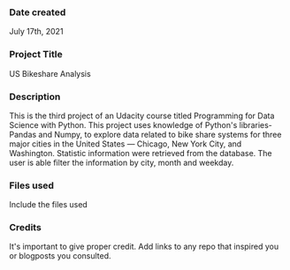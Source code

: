 ### Date created
July 17th, 2021

### Project Title
US Bikeshare Analysis

### Description
This is the third project of an Udacity course titled Programming for Data Science with Python. This project uses knowledge of Python's libraries- Pandas and Numpy, to explore data related to bike share systems for three major cities in the United States — Chicago, New York City, and Washington. Statistic information were retrieved from the database. The user is able filter the information by city, month and weekday.
### Files used
Include the files used

### Credits
It's important to give proper credit. Add links to any repo that inspired you or blogposts you consulted.

